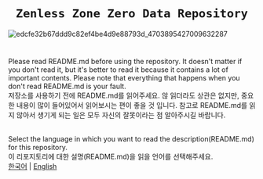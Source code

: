 

<div align="center">
  <h1><code>Zenless Zone Zero Data Repository</code></h1>
</div>

![edcfe32b67ddd9c82ef4be4d9e88793d_4703895427009632287](https://user-images.githubusercontent.com/64823926/181144384-b7cee60a-f229-4f72-b91d-d86e637e2f97.png)

#

Please read README.md before using the repository. It doesn't matter if you don't read it, but it's better to read it because it contains a lot of important contents. Please note that everything that happens when you don't read README.md is your fault.<br>
저장소를 사용하기 전에 README.md를 읽어주세요. 않 읽더라도 상관은 없지만, 중요한 내용이 많이 들어있어서 읽어보시는 편이 좋을 것 입니다. 참고로 README.md를 읽지 않아서 생기게 되는 일은 모두 자신의 잘못이라는 점 알아주시길 바랍니다.<br><br>

Select the language in which you want to read the description(README.md) for this repository.<br>
이 리포지토리에 대한 설명(README.md)을 읽을 언어를 선택해주세요.<br>
[한국어](https://github.com/Usyuns/ZZZData/blob/main/Languages/ko-kr/README.md) | [English](https://github.com/Usyuns/ZZZData/blob/main/Languages/en-us/README.md)
